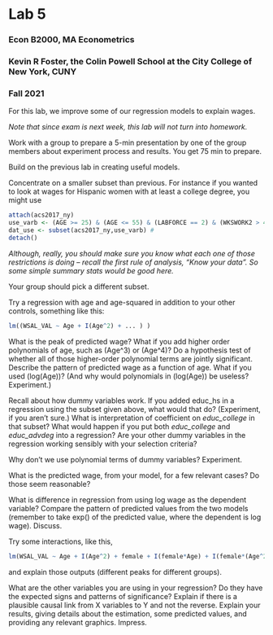 Lab 5
================

### Econ B2000, MA Econometrics

### Kevin R Foster, the Colin Powell School at the City College of New York, CUNY

### Fall 2021

For this lab, we improve some of our regression models to explain wages.

*Note that since exam is next week, this lab will not turn into
homework.*

Work with a group to prepare a 5-min presentation by one of the group
members about experiment process and results. You get 75 min to prepare.

Build on the previous lab in creating useful models.

Concentrate on a smaller subset than previous. For instance if you
wanted to look at wages for Hispanic women with at least a college
degree, you might use

``` r
attach(acs2017_ny)
use_varb <- (AGE >= 25) & (AGE <= 55) & (LABFORCE == 2) & (WKSWORK2 > 4) & (UHRSWORK >= 35) & (Hispanic == 1) & (female == 1) & ((educ_college == 1) | (educ_advdeg == 1))
dat_use <- subset(acs2017_ny,use_varb) # 
detach()
```

*Although, really, you should make sure you know what each one of those
restrictions is doing – recall the first rule of analysis, “Know your
data”. So some simple summary stats would be good here.*

Your group should pick a different subset.

Try a regression with age and age-squared in addition to your other
controls, something like this:

``` r
lm((WSAL_VAL ~ Age + I(Age^2) + ... ) )
```

What is the peak of predicted wage? What if you add higher order
polynomials of age, such as \(Age^3\) or \(Age^4\)? Do a hypothesis test
of whether all of those higher-order polynomial terms are jointly
significant. Describe the pattern of predicted wage as a function of
age. What if you used \(log(Age)\)? (And why would polynomials in
\(log(Age)\) be useless? Experiment.)

Recall about how dummy variables work. If you added educ\_hs in a
regression using the subset given above, what would that do?
(Experiment, if you aren’t sure.) What is interpretation of coefficient
on *educ\_college* in that subset? What would happen if you put both
*educ\_college* and *educ\_advdeg* into a regression? Are your other
dummy variables in the regression working sensibly with your selection
criteria?

Why don’t we use polynomial terms of dummy variables? Experiment.

What is the predicted wage, from your model, for a few relevant cases?
Do those seem reasonable?

What is difference in regression from using log wage as the dependent
variable? Compare the pattern of predicted values from the two models
(remember to take exp() of the predicted value, where the dependent is
log wage). Discuss.

Try some interactions, like this,

``` r
lm(WSAL_VAL ~ Age + I(Age^2) + female + I(female*Age) + I(female*(Age^2) + ... ) 
```

and explain those outputs (different peaks for different groups).

What are the other variables you are using in your regression? Do they
have the expected signs and patterns of significance? Explain if there
is a plausible causal link from X variables to Y and not the reverse.
Explain your results, giving details about the estimation, some
predicted values, and providing any relevant graphics. Impress.
